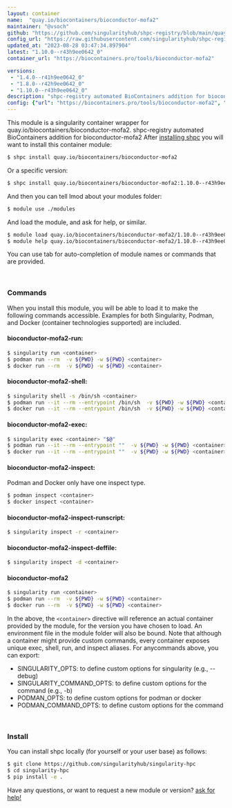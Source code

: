 ```yaml
---
layout: container
name:  "quay.io/biocontainers/bioconductor-mofa2"
maintainer: "@vsoch"
github: "https://github.com/singularityhub/shpc-registry/blob/main/quay.io/biocontainers/bioconductor-mofa2/container.yaml"
config_url: "https://raw.githubusercontent.com/singularityhub/shpc-registry/main/quay.io/biocontainers/bioconductor-mofa2/container.yaml"
updated_at: "2023-08-28 03:47:34.897904"
latest: "1.10.0--r43h9ee0642_0"
container_url: "https://biocontainers.pro/tools/bioconductor-mofa2"

versions:
 - "1.4.0--r41h9ee0642_0"
 - "1.8.0--r42h9ee0642_0"
 - "1.10.0--r43h9ee0642_0"
description: "shpc-registry automated BioContainers addition for bioconductor-mofa2"
config: {"url": "https://biocontainers.pro/tools/bioconductor-mofa2", "maintainer": "@vsoch", "description": "shpc-registry automated BioContainers addition for bioconductor-mofa2", "latest": {"1.10.0--r43h9ee0642_0": "sha256:e862f6b999b61233fa0d163466e163f25b5d7a13698abec1265ca653ef1b3fdb"}, "tags": {"1.4.0--r41h9ee0642_0": "sha256:f392e6e982fa61fb19a3d9e476d7a8643902e46675bc8ada3ea6733d22860f99", "1.8.0--r42h9ee0642_0": "sha256:c26430c8d51f239058f8a08ba6c2ef516c555b543b9c2065b25edeca08442674", "1.10.0--r43h9ee0642_0": "sha256:e862f6b999b61233fa0d163466e163f25b5d7a13698abec1265ca653ef1b3fdb"}, "docker": "quay.io/biocontainers/bioconductor-mofa2"}
---
```


This module is a singularity container wrapper for quay.io/biocontainers/bioconductor-mofa2.
shpc-registry automated BioContainers addition for bioconductor-mofa2
After [installing shpc](#install) you will want to install this container module:


```bash
$ shpc install quay.io/biocontainers/bioconductor-mofa2
```

Or a specific version:

```bash
$ shpc install quay.io/biocontainers/bioconductor-mofa2:1.10.0--r43h9ee0642_0
```

And then you can tell lmod about your modules folder:

```bash
$ module use ./modules
```

And load the module, and ask for help, or similar.

```bash
$ module load quay.io/biocontainers/bioconductor-mofa2/1.10.0--r43h9ee0642_0
$ module help quay.io/biocontainers/bioconductor-mofa2/1.10.0--r43h9ee0642_0
```

You can use tab for auto-completion of module names or commands that are provided.

<br>

### Commands

When you install this module, you will be able to load it to make the following commands accessible.
Examples for both Singularity, Podman, and Docker (container technologies supported) are included.

#### bioconductor-mofa2-run:

```bash
$ singularity run <container>
$ podman run --rm  -v ${PWD} -w ${PWD} <container>
$ docker run --rm  -v ${PWD} -w ${PWD} <container>
```

#### bioconductor-mofa2-shell:

```bash
$ singularity shell -s /bin/sh <container>
$ podman run --it --rm --entrypoint /bin/sh  -v ${PWD} -w ${PWD} <container>
$ docker run --it --rm --entrypoint /bin/sh  -v ${PWD} -w ${PWD} <container>
```

#### bioconductor-mofa2-exec:

```bash
$ singularity exec <container> "$@"
$ podman run --it --rm --entrypoint ""  -v ${PWD} -w ${PWD} <container> "$@"
$ docker run --it --rm --entrypoint ""  -v ${PWD} -w ${PWD} <container> "$@"
```

#### bioconductor-mofa2-inspect:

Podman and Docker only have one inspect type.

```bash
$ podman inspect <container>
$ docker inspect <container>
```

#### bioconductor-mofa2-inspect-runscript:

```bash
$ singularity inspect -r <container>
```

#### bioconductor-mofa2-inspect-deffile:

```bash
$ singularity inspect -d <container>
```



#### bioconductor-mofa2

```bash
$ singularity run <container>
$ podman run --rm  -v ${PWD} -w ${PWD} <container>
$ docker run --rm  -v ${PWD} -w ${PWD} <container>
```


In the above, the `<container>` directive will reference an actual container provided
by the module, for the version you have chosen to load. An environment file in the
module folder will also be bound. Note that although a container
might provide custom commands, every container exposes unique exec, shell, run, and
inspect aliases. For anycommands above, you can export:

 - SINGULARITY_OPTS: to define custom options for singularity (e.g., --debug)
 - SINGULARITY_COMMAND_OPTS: to define custom options for the command (e.g., -b)
 - PODMAN_OPTS: to define custom options for podman or docker
 - PODMAN_COMMAND_OPTS: to define custom options for the command

<br>

### Install

You can install shpc locally (for yourself or your user base) as follows:

```bash
$ git clone https://github.com/singularityhub/singularity-hpc
$ cd singularity-hpc
$ pip install -e .
```

Have any questions, or want to request a new module or version? [ask for help!](https://github.com/singularityhub/singularity-hpc/issues)